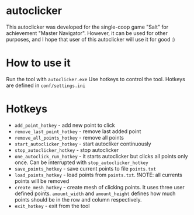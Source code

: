 # autoclicker

This autoclicker was developed for the single-coop game "Salt" for achievement "Master Navigator". However, it can be used for other purposes, and I hope that user of this autoclicker will use it for good :)

# How to use it

Run the tool with `autoclicker.exe`
Use hotkeys to control the tool. Hotkeys are defined in `conf/settings.ini`

# Hotkeys

* `add_point_hotkey` - add new point to click
* `remove_last_point_hotkey` - remove last added point
* `remove_all_points_hotkey` - remove all points
* `start_autoclicker_hotkey` - start autocliker continuously
* `stop_autoclicker_hotkey` - stop autoclicker
* `one_autoclick_run_hotkey` - it starts autoclicker but clicks all points only once. Can be interrupted with `stop_autoclicker_hotkey`
* `save_points_hotkey` - save current points to file `points.txt`
* `load_points_hotkey` - load points from `points.txt`. !NOTE: all currents points will be removed
* `create_mesh_hotkey` - create mesh of clicking points. It uses three user defined points. `amount_width` and `amount_height` defines how much points should be in the row and column respectively.
* `exit_hotkey` - exit from the tool
